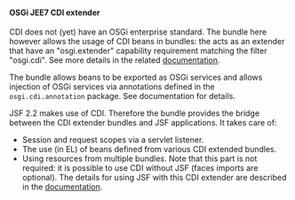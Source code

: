 #### OSGi JEE7 CDI extender
CDI does not (yet) have an OSGi enterprise standard. The bundle here however allows the usage of CDI beans in bundles:
the acts as an extender that have an "osgi.extender" capability requirement matching the filter "osgi.cdi". See more
details in the related [documentation][1].

The bundle allows beans to be exported as OSGi services and allows injection of OSGi services via annotations defined in
the `osgi.cdi.annotation` package. See documentation for details.

JSF 2.2 makes use of CDI. Therefore the bundle provides the bridge between the CDI extender bundles and 
JSF applications. It takes care of:
- Session and request scopes via a servlet listener.
- The use (in EL) of beans defined from various CDI extended bundles.
- Using resources from multiple bundles.
Note that this part is not required: it is possible to use CDI without JSF (faces imports are optional).
The details for using JSF with this CDI extender are described in the [documentation][1].

[1]: http://www.avineas.org/uploads/jee-extender.pdf